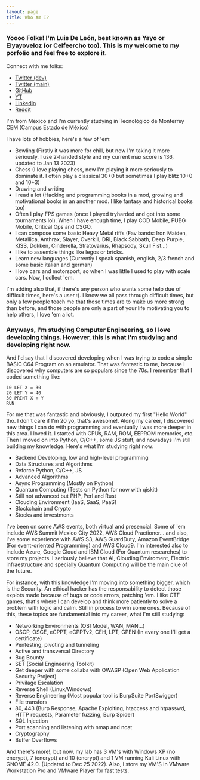 ```yaml
---
layout: page
title: Who Am I?
---
```


### Yoooo Folks! I'm Luis De León, best known as Yayo or Elyayoveloz (or Celfeercho too). This is my welcome to my porfolio and feel free to explore it. 

Connect with me folks:
- [Twitter (dev)](https://twitter.com/elyayoveloz)
- [Twitter (main)](https://twitter.com/celfeercho)
- [GitHub](https://github.com/Its-Yayo)
- [YT](https://www.youtube.com/channel/UC_bHbAMGcm1yLguVWJNUyLg/featured)
- [LinkedIn](https://www.linkedin.com/in/luis-de-le%C3%B3n-a2b3bb245/)
- [Reddit](https://www.reddit.com/user/Elyayoveloz)

I'm from Mexico and I'm currently studying in Tecnológico de Monterrey CEM (Campus Estado de México)
 
I have lots of hobbies, here's a few of 'em:
- Bowling (Firstly it was more for chill, but now I'm taking it more seriously. I use 2-handed style and my current max score is 136, updated to Jan 13 2023)
- Chess (I love playing chess, now I'm playing it more seriously to dominate it. I often play a classical 30+0 but sometimes I play blitz 10+0 and 10+3)
- Drawing and writing 
- I read a lot (Hacking and programming books in a mod, growing and motivational books in an another mod. I like fantasy and historical books too)
- Often I play FPS games (once I played tryharded and got into some tournaments lol). When I have enough time, I play COD Mobile, PUBG Mobile, Critical Ops and CSGO. 
- I can compose some basic Heavy Metal riffs (Fav bands: Iron Maiden, Metallica, Anthrax, Slayer, Overkill, DRI, Black Sabbath, Deep Purple, KISS, Dokken, Cinderella, Stratovarius, Rhapsody, 
Skull Fist...) 
- I like to assemble things like legos or bricks. 
- Learn new languages (Currently I speak spanish, english, 2/3 french and some basic italian and german)
- I love cars and motorsport, so when I was little I used to play with scale cars. Now, I collect 'em. 

I'm adding also that, if there's any person who wants some help due of difficult times, here's a user :). I know we all pass through difficult times, but only a few people teach me that those
times are to make us more strong than before, and those people are only a part of your life motivating you to help others, I love 'em a lot. 
 	
### Anyways, I'm studying Computer Engineering, so I love developing things. However, this is what I'm studying and developing right now. 

And I'd say that I discovered developing when I was trying to code a simple BASIC C64 Program on an emulator. That was fantastic to me, because I discovered why computers are so populars since
the 70s. I remember that I coded something like: 
```
10 LET X = 30
20 LET Y = 40
30 PRINT X + Y
RUN
```
For me that was fantastic and obviously, I outputed my first "Hello World" tho. I don't care if I'm 20 yo, that's awesome!. Along my career, I discovered new things I can do with programming 
and eventually I was more deeper in this area. I loved it. I started with CPUs, RAM, ROM, EEPROM memories, etc. Then I moved on into Python, C/C++, some JS stuff, and nowadays I'm still building
my knowledge. Here's what I'm studying right now:
- Backend Developing, low and high-level programming
- Data Structures and Algorithms
- Reforce Python, C/C++, JS
- Advanced Algorithms
- Async Programming (Mostly on Python)
- Quantum Computing (Tests on Python for now with qiskit)
- Still not advanced but PHP, Perl and Rust 
- Clouding Environment (IaaS, SaaS, PaaS)
- Blockchain and Crypto 
- Stocks and investments

I've been on some AWS events, both virtual and presencial. Some of 'em include AWS Summit Mexico City 2022, AWS Cloud Practioner... and also, I've some experience with AWS S3, AWS GuardDuty, Amazon EventBridge (For event-oriented Programming) and AWS Cloud9. I'm interested also to include Azure, Google Cloud and IBM Cloud (For Quantum researches) to store my projects. I seriously believe that AI, Clouding Enviroment, Electric infraestructure and specially Quantum Computing will be the main clue of the future.

For instance, with this knowledge I'm moving into something bigger, which is the Security. An ethical hacker has the responsability to detect those explots made because of bugs or code errors, 
patching 'em. I like CTF games, that's where I can develop and think more patiently to solve a problem with logic and calm. Still in process to win some ones. Because of this, these topics are fundamental into my career, what I'm still studying:
- Networking Environments (OSI Model, WAN, MAN...)
- OSCP, OSCE, eCPPT, eCPPTv2, CEH, LPT, GPEN (In every one I'll get a certificate)
- Pentesting, pivoting and tunneling
- Active and transversal Directory
- Bug Bounty
- SET (Social Engineering Toolkit)
- Get deeper with some collabs with OWASP (Open Web Application Security Project)
- Privilage Escalation
- Reverse Shell (Linux/Windows)
- Reverse Engineering (Most popular tool is BurpSuite PortSwigger)
- File transfers
- 80, 443 (Burp Response, Apache Exploiting, htaccess and htpasswd, HTTP requests, Parameter fuzzing, Burp Spider)
- SQL Injection
- Port scanning and listening with nmap and ncat 
- Cryptography
- Buffer Overflows

And there's more!, but now, my lab has 3 VM's with Windows XP (no encrypt), 7 (encrypt) and 10 (encrypt) and 1 VM running Kali Linux with GNOME 42.0. (Updated to Dec 25 2022). Also, I store my VM'S
in VMware Workstation Pro and VMware Player for fast tests.


